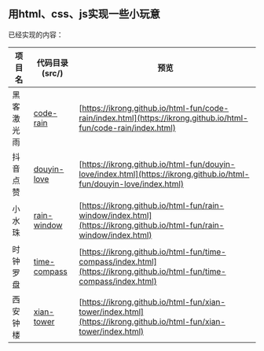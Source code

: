 ## 用html、css、js实现一些小玩意

已经实现的内容：

[//]: # (实现的内容表格)

| 项目名 | 代码目录(src/) | 预览 |
| --- | ---- | -- |
| 黑客激光雨 | [code-rain](https://github.com/ikrong/html-fun/tree/master/src/code-rain) | [https://ikrong.github.io/html-fun/code-rain/index.html](https://ikrong.github.io/html-fun/code-rain/index.html) |
| 抖音点赞 | [douyin-love](https://github.com/ikrong/html-fun/tree/master/src/douyin-love) | [https://ikrong.github.io/html-fun/douyin-love/index.html](https://ikrong.github.io/html-fun/douyin-love/index.html) |
| 小水珠 | [rain-window](https://github.com/ikrong/html-fun/tree/master/src/rain-window) | [https://ikrong.github.io/html-fun/rain-window/index.html](https://ikrong.github.io/html-fun/rain-window/index.html) |
| 时钟罗盘 | [time-compass](https://github.com/ikrong/html-fun/tree/master/src/time-compass) | [https://ikrong.github.io/html-fun/time-compass/index.html](https://ikrong.github.io/html-fun/time-compass/index.html) |
| 西安钟楼 | [xian-tower](https://github.com/ikrong/html-fun/tree/master/src/xian-tower) | [https://ikrong.github.io/html-fun/xian-tower/index.html](https://ikrong.github.io/html-fun/xian-tower/index.html) |

[//]: # (实现的内容表格)


